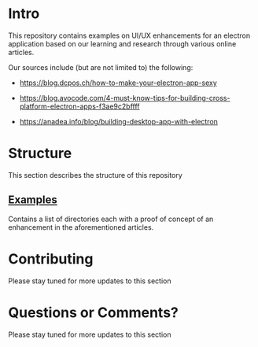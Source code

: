 # Intro

This repository contains examples on UI/UX enhancements for an electron application based on our learning and research through various online articles. 

Our sources include (but are not limited to) the following:

- https://blog.dcpos.ch/how-to-make-your-electron-app-sexy

- https://blog.avocode.com/4-must-know-tips-for-building-cross-platform-electron-apps-f3ae9c2bffff

- https://anadea.info/blog/building-desktop-app-with-electron


# Structure

This section describes the structure of this repository

## [Examples](examples)

Contains a list of directories each with a proof of concept of an enhancement in the aforementioned articles.


# Contributing

Please stay tuned for more updates to this section


# Questions or Comments?

Please stay tuned for more updates to this section
